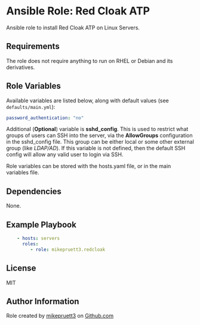 Ansible Role: Red Cloak ATP
=========

Ansible role to install Red Cloak ATP on Linux Servers.

Requirements
------------

The role does not require anything to run on RHEL or Debian and its derivatives.

Role Variables
--------------

Available variables are listed below, along with default values (see ```defaults/main.yml```):

``` yaml
password_authentication: "no"

```

Additional (**Optional**) variable is **sshd_config**. This is used to restrict what groups of users can SSH into the server, via the **AllowGroups** configuration in the sshd_config file. This group can be either local or some other external group (like *LDAP/AD*). If this variable is not defined, then the default SSH config will allow any valid user to login via SSH.

Role variables can be stored with the hosts.yaml file, or in the main variables file.

Dependencies
------------

None.

Example Playbook
----------------

``` yaml
    - hosts: servers
      roles:
         - role: mikepruett3.redcloak
```

License
-------

MIT

Author Information
------------------

Role created by [mikepruett3](https://github.com/mikepruett3) on [Github.com](https://github.com/mikepruett3/ansible-role-redcloak)
